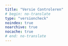 ```yaml
---
title: "Versie Controleren"
# begin: no-translate
type: "versioncheck"
noindex: true
noarchive: true
nocache: true
# end: no-translate
---
```


